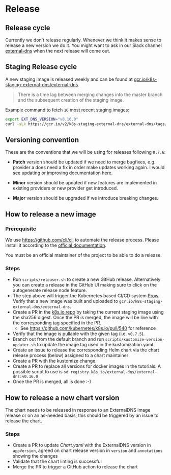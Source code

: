 # Release

## Release cycle

Currently we don't release regularly. Whenever we think it makes sense to release a new version we do it.
You might want to ask in our Slack channel [external-dns](https://kubernetes.slack.com/archives/C771MKDKQ) when the next release will come out.

## Staging Release cycle

A new staging image is released weekly and can be found at [gcr.io/k8s-staging-external-dns/external-dns](https://console.cloud.google.com/gcr/images/k8s-staging-external-dns/GLOBAL/external-dns?pli=1&inv=1&invt=AboL6Q).

> There is a time lag between merging changes into the master branch and the subsequent creation of the staging image.

Example command to fetch `10` most recent staging images:

```sh
export EXT_DNS_VERSION="v0.16.0"
curl -sLk https://gcr.io/v2/k8s-staging-external-dns/external-dns/tags/list | jq | grep "$EXT_DNS_VERSION" | tail -n 10
```

## Versioning convention

These are the conventions that we will be using for releases following `0.7.6`:

- **Patch** version should be updated if we need to merge bugfixes, e.g. provider a does need a fix in order make updates working again. I would see updating or improving documentation here.

- **Minor** version should be updated if new features are implemented in existing providers or new provider get introduced.

- **Major** version should be upgraded if we introduce breaking changes.

## How to release a new image

### Prerequisite

We use https://github.com/cli/cli to automate the release process. Please install it according to the [official documentation](https://github.com/cli/cli#installation).

You must be an official maintainer of the project to be able to do a release.

### Steps

- Run `scripts/releaser.sh` to create a new GitHub release. Alternatively you can create a release in the GitHub UI making sure to click on the autogenerate release node feature.
- The step above will trigger the Kubernetes based CI/CD system [Prow](https://prow.k8s.io/?repo=kubernetes-sigs%2Fexternal-dns). Verify that a new image was built and uploaded to `gcr.io/k8s-staging-external-dns/external-dns`.
- Create a PR in the [k8s.io repo](https://github.com/kubernetes/k8s.io) by taking the current staging image using the sha256 digest. Once the PR is merged, the image will be live with the corresponding tag specified in the PR.
  - See https://github.com/kubernetes/k8s.io/pull/540 for reference
- Verify that the image is pullable with the given tag (i.e. `v0.7.5`).
- Branch out from the default branch and run `scripts/kustomize-version-updater.sh` to update the image tag used in the kustomization.yaml.
- Create an issue to release the corresponding Helm chart via the chart release process (below) assigned to a chart maintainer
- Create a PR with the kustomize change.
- Create a PR to replace all versions for docker images in the tutorials. A possible script to use is `sd registry.k8s.io/external-dns/external-dns:v0.16.0`
- Once the PR is merged, all is done :-)

## How to release a new chart version

The chart needs to be released in response to an ExternalDNS image release or on an as-needed basis; this should be triggered by an issue to release the chart.

### Steps

- Create a PR to update _Chart.yaml_ with the ExternalDNS version in `appVersion`, agreed on chart release version in `version` and `annotations` showing the changes
- Validate that the chart linting is successful
- Merge the PR to trigger a GitHub action to release the chart
